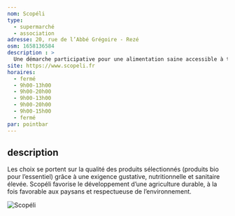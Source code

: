 ```yaml
---
nom: Scopéli
type:
  - supermarché
  - association
adresse: 20, rue de l’Abbé Grégoire - Rezé
osm: 1658136584
description : >
  Une démarche participative pour une alimentation saine accessible à tous et à toutes.
site: https://www.scopeli.fr
horaires:
  - fermé
  - 9h00-13h00
  - 9h00-20h00
  - 9h00-13h00
  - 9h00-20h00
  - 9h00-15h00
  - fermé
par: pointbar
---
```


## description

Les choix se portent sur la qualité des produits sélectionnés (produits bio pour l’essentiel) grâce à une exigence gustative, nutritionnelle et sanitaire élevée. Scopéli favorise le développement d’une agriculture durable, à la fois favorable aux paysans et respectueuse de l’environnement.

![Scopéli](./media/scopeli.jpg)

